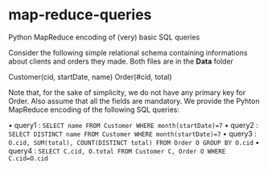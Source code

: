 # map-reduce-queries
Python MapReduce encoding of (very) basic SQL queries

Consider the following simple relational schema containing informations about clients and orders they made. Both files are in the **Data** folder

Customer(cid, startDate, name) 
Order(#cid, total)

Note that, for the sake of simplicity, we do not have any primary key for Order. Also assume that all the fields are mandatory.
We provide the Pyhton MapReduce encoding of the following SQL queries:


• query1 : `SELECT name FROM Customer WHERE month(startDate)=7`
• query2 : `SELECT DISTINCT name FROM Customer WHERE month(startDate)=7`
• query3 : `O.cid, SUM(total), COUNT(DISTINCT total) FROM Order O GROUP BY O.cid` 
• query4 : `SELECT C.cid, O.total FROM Customer C, Order O WHERE C.cid=O.cid`
